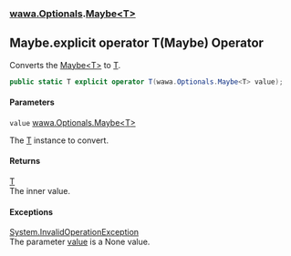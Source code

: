 ### [wawa.Optionals](wawa.Optionals.md 'wawa.Optionals').[Maybe&lt;T&gt;](Maybe{T}.md 'wawa.Optionals.Maybe<T>')

## Maybe<T>.explicit operator T(Maybe<T>) Operator

Converts the [Maybe&lt;T&gt;](Maybe{T}.md 'wawa.Optionals.Maybe<T>') to [T](Maybe{T}.md#wawa.Optionals.Maybe_T_.T 'wawa.Optionals.Maybe<T>.T').

```csharp
public static T explicit operator T(wawa.Optionals.Maybe<T> value);
```
#### Parameters

<a name='wawa.Optionals.Maybe_T_.op_ExplicitT(wawa.Optionals.Maybe_T_).value'></a>

`value` [wawa.Optionals.Maybe&lt;](Maybe{T}.md 'wawa.Optionals.Maybe<T>')[T](Maybe{T}.md#wawa.Optionals.Maybe_T_.T 'wawa.Optionals.Maybe<T>.T')[&gt;](Maybe{T}.md 'wawa.Optionals.Maybe<T>')

The [T](Maybe{T}.md#wawa.Optionals.Maybe_T_.T 'wawa.Optionals.Maybe<T>.T') instance to convert.

#### Returns
[T](Maybe{T}.md#wawa.Optionals.Maybe_T_.T 'wawa.Optionals.Maybe<T>.T')  
The inner value.

#### Exceptions

[System.InvalidOperationException](https://docs.microsoft.com/en-us/dotnet/api/System.InvalidOperationException 'System.InvalidOperationException')  
The parameter [value](Maybe{T}.T(Maybe{T}).md#wawa.Optionals.Maybe_T_.op_ExplicitT(wawa.Optionals.Maybe_T_).value 'wawa.Optionals.Maybe<T>.op_Explicit T(wawa.Optionals.Maybe<T>).value') is a None value.